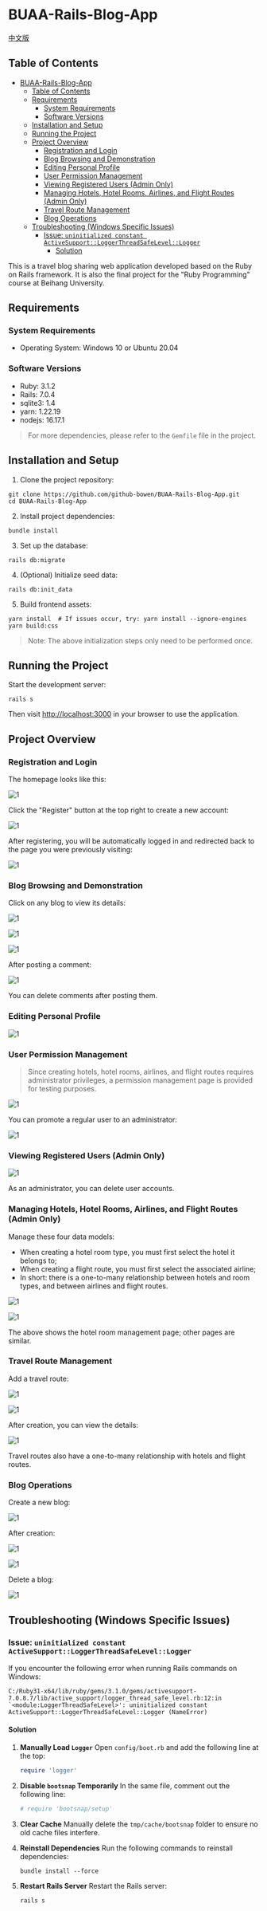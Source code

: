 # BUAA-Rails-Blog-App

[中文版](./README_zh.md)

## Table of Contents

- [BUAA-Rails-Blog-App](#buaa-rails-blog-app)
  - [Table of Contents](#table-of-contents)
  - [Requirements](#requirements)
    - [System Requirements](#system-requirements)
    - [Software Versions](#software-versions)
  - [Installation and Setup](#installation-and-setup)
  - [Running the Project](#running-the-project)
  - [Project Overview](#project-overview)
    - [Registration and Login](#registration-and-login)
    - [Blog Browsing and Demonstration](#blog-browsing-and-demonstration)
    - [Editing Personal Profile](#editing-personal-profile)
    - [User Permission Management](#user-permission-management)
    - [Viewing Registered Users (Admin Only)](#viewing-registered-users-admin-only)
    - [Managing Hotels, Hotel Rooms, Airlines, and Flight Routes (Admin Only)](#managing-hotels-hotel-rooms-airlines-and-flight-routes-admin-only)
    - [Travel Route Management](#travel-route-management)
    - [Blog Operations](#blog-operations)
  - [Troubleshooting (Windows Specific Issues)](#troubleshooting-windows-specific-issues)
    - [Issue: `uninitialized constant ActiveSupport::LoggerThreadSafeLevel::Logger`](#issue-uninitialized-constant-activesupportloggerthreadsafelevellogger)
      - [Solution](#solution)

This is a travel blog sharing web application developed based on the Ruby on Rails framework. It is also the final project for the "Ruby Programming" course at Beihang University.

## Requirements

### System Requirements

- Operating System: Windows 10 or Ubuntu 20.04

### Software Versions

- Ruby: 3.1.2
- Rails: 7.0.4
- sqlite3: 1.4
- yarn: 1.22.19
- nodejs: 16.17.1

> For more dependencies, please refer to the `Gemfile` file in the project.

## Installation and Setup

1. Clone the project repository:

```shell
git clone https://github.com/github-bowen/BUAA-Rails-Blog-App.git
cd BUAA-Rails-Blog-App
```

2. Install project dependencies:

```shell
bundle install
```

3. Set up the database:

```shell
rails db:migrate
```

4. (Optional) Initialize seed data:

```shell
rails db:init_data
```

5. Build frontend assets:

```shell
yarn install  # If issues occur, try: yarn install --ignore-engines
yarn build:css
```

> Note: The above initialization steps only need to be performed once.

## Running the Project

Start the development server:

```shell
rails s
```

Then visit [http://localhost:3000](http://localhost:3000) in your browser to use the application.

## Project Overview

### Registration and Login

The homepage looks like this:

![1](./img/1.png)

Click the "Register" button at the top right to create a new account:

![1](./img/2.png)

After registering, you will be automatically logged in and redirected back to the page you were previously visiting:

![1](./img/3.png)

### Blog Browsing and Demonstration

Click on any blog to view its details:

![1](./img/4.png)

![1](./img/5.png)

![1](./img/6.png)

After posting a comment:

![1](./img/7.png)

You can delete comments after posting them.

### Editing Personal Profile

![1](./img/8.png)

### User Permission Management

> Since creating hotels, hotel rooms, airlines, and flight routes requires administrator privileges, a permission management page is provided for testing purposes.

![1](./img/9.png)

You can promote a regular user to an administrator:

![1](./img/10.png)

### Viewing Registered Users (Admin Only)

![1](./img/11.png)

As an administrator, you can delete user accounts.

### Managing Hotels, Hotel Rooms, Airlines, and Flight Routes (Admin Only)

Manage these four data models:

- When creating a hotel room type, you must first select the hotel it belongs to;
- When creating a flight route, you must first select the associated airline;
- In short: there is a one-to-many relationship between hotels and room types, and between airlines and flight routes.

![1](./img/12.png)

![1](./img/13.png)

The above shows the hotel room management page; other pages are similar.

### Travel Route Management

Add a travel route:

![1](./img/14.png)

![1](./img/15.png)

After creation, you can view the details:

![1](./img/16.png)

Travel routes also have a one-to-many relationship with hotels and flight routes.

### Blog Operations

Create a new blog:

![1](./img/17.png)

After creation:

![1](./img/18.png)

![1](./img/19.png)

Delete a blog:

![1](./img/20.png)

## Troubleshooting (Windows Specific Issues)

### Issue: `uninitialized constant ActiveSupport::LoggerThreadSafeLevel::Logger`

If you encounter the following error when running Rails commands on Windows:

```shell
C:/Ruby31-x64/lib/ruby/gems/3.1.0/gems/activesupport-7.0.8.7/lib/active_support/logger_thread_safe_level.rb:12:in `<module:LoggerThreadSafeLevel>': uninitialized constant ActiveSupport::LoggerThreadSafeLevel::Logger (NameError)
```

#### Solution

1. **Manually Load `Logger`**
   Open `config/boot.rb` and add the following line at the top:

   ```ruby
   require 'logger'
   ```

2. **Disable `bootsnap` Temporarily**
   In the same file, comment out the following line:

   ```ruby
   # require 'bootsnap/setup'
   ```

3. **Clear Cache**
   Manually delete the `tmp/cache/bootsnap` folder to ensure no old cache files interfere.

4. **Reinstall Dependencies**
   Run the following commands to reinstall dependencies:

   ```shell
   bundle install --force
   ```

5. **Restart Rails Server**
   Restart the Rails server:

   ```shell
   rails s
   ```
